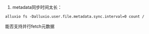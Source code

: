 
1. metadata同步时间太长：

```
alluxio fs -Dalluxio.user.file.metadata.sync.interval=0 count /
```

能否支持并行fetch元数据